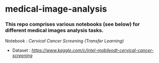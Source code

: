 # medical-image-analysis


### This repo comprises various notebooks (see below) for different medical images analysis tasks.

Notebook : *Cervical Cancer Screening (Transfer Learning)*
- Dataset : *https://www.kaggle.com/c/intel-mobileodt-cervical-cancer-screening*
